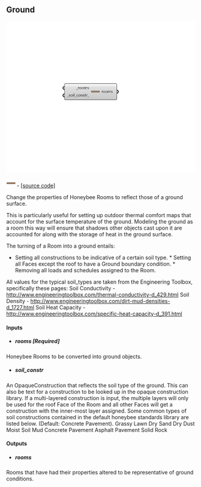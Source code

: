 ## Ground

![](../../images/components/Ground.png)

![](../../images/icons/Ground.png) - [[source code]](https://github.com/ladybug-tools/honeybee-grasshopper-energy/blob/master/honeybee_grasshopper_energy/src//HB%20Ground.py)


Change the properties of Honeybee Rooms to reflect those of a ground surface. 

This is particularly useful for setting up outdoor thermal comfort maps that account for the surface temperature of the ground. Modeling the ground as a room this way will ensure that shadows other objects cast upon it are accounted for along with the storage of heat in the ground surface. 

The turning of a Room into a ground entails: 

* Setting all constructions to be indicative of a certain soil type. * Setting all Faces except the roof to have a Ground boundary condition. * Removing all loads and schedules assigned to the Room. 

All values for the typical soil_types are taken from the Engineering Toolbox, specifically these pages: Soil Conductivity - http://www.engineeringtoolbox.com/thermal-conductivity-d_429.html Soil Density - http://www.engineeringtoolbox.com/dirt-mud-densities-d_1727.html Soil Heat Capacity - http://www.engineeringtoolbox.com/specific-heat-capacity-d_391.html 



#### Inputs
* ##### rooms [Required]
Honeybee Rooms to be converted into ground objects. 
* ##### soil_constr 
An OpaqueConstruction that reflects the soil type of the ground. This can also be text for a construction to be looked up in the opaque construction library. If a multi-layered construction is input, the multiple layers will only be used for the roof Face of the Room and all other Faces will get a construction with the inner-most layer assigned. Some common types of soil constructions contained in the default honeybee standards library are listed below. (Default: Concrete Pavement). 
Grassy Lawn Dry Sand Dry Dust Moist Soil Mud Concrete Pavement Asphalt Pavement Solid Rock 

#### Outputs
* ##### rooms
Rooms that have had their properties altered to be representative of ground conditions. 